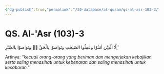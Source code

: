```yaml
---
{"dg-publish":true,"permalink":"/30-database/al-quran/qs-al-asr-103-3/"}
---
```



# QS. Al-'Asr (103)-3
اِلَّا الَّذِيْنَ اٰمَنُوْا وَعَمِلُوا الصّٰلِحٰتِ وَتَوَاصَوْا بِالْحَقِّ ەۙ وَتَوَاصَوْا بِالصَّبْرِ ࣖ

Artinya: *"kecuali orang-orang yang beriman dan mengerjakan kebajikan serta saling menasihati untuk kebenaran dan saling menasihati untuk kesabaran."*
